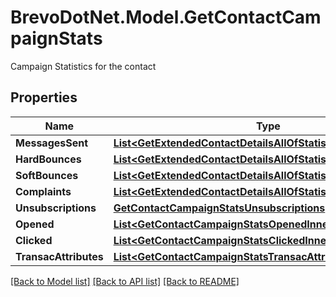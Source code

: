 # BrevoDotNet.Model.GetContactCampaignStats
Campaign Statistics for the contact

## Properties

Name | Type | Description | Notes
------------ | ------------- | ------------- | -------------
**MessagesSent** | [**List&lt;GetExtendedContactDetailsAllOfStatisticsMessagesSent&gt;**](GetExtendedContactDetailsAllOfStatisticsMessagesSent.md) |  | [optional] 
**HardBounces** | [**List&lt;GetExtendedContactDetailsAllOfStatisticsMessagesSent&gt;**](GetExtendedContactDetailsAllOfStatisticsMessagesSent.md) |  | [optional] 
**SoftBounces** | [**List&lt;GetExtendedContactDetailsAllOfStatisticsMessagesSent&gt;**](GetExtendedContactDetailsAllOfStatisticsMessagesSent.md) |  | [optional] 
**Complaints** | [**List&lt;GetExtendedContactDetailsAllOfStatisticsMessagesSent&gt;**](GetExtendedContactDetailsAllOfStatisticsMessagesSent.md) |  | [optional] 
**Unsubscriptions** | [**GetContactCampaignStatsUnsubscriptions**](GetContactCampaignStatsUnsubscriptions.md) |  | [optional] 
**Opened** | [**List&lt;GetContactCampaignStatsOpenedInner&gt;**](GetContactCampaignStatsOpenedInner.md) |  | [optional] 
**Clicked** | [**List&lt;GetContactCampaignStatsClickedInner&gt;**](GetContactCampaignStatsClickedInner.md) |  | [optional] 
**TransacAttributes** | [**List&lt;GetContactCampaignStatsTransacAttributesInner&gt;**](GetContactCampaignStatsTransacAttributesInner.md) |  | [optional] 

[[Back to Model list]](../../README.md#documentation-for-models) [[Back to API list]](../../README.md#documentation-for-api-endpoints) [[Back to README]](../../README.md)

